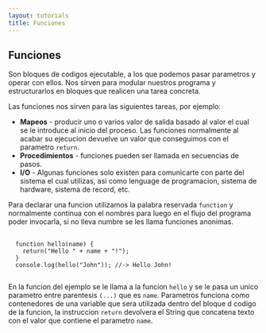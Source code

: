 ```yaml
---
layout: tutorials
title: Funciones
---
```

<h2 class="tutorials-content__sub-title">Funciones</h2>

<p class="tutorials-content__text">Son bloques de codigos ejecutable, a los que podemos pasar parametros y operar con ellos. Nos sirven para modular nuestros programa y estructurarlos en bloques que realicen una tarea concreta.</p>

<p class="tutorials-content__text">Las funciones nos sirven para las siguientes tareas, por ejemplo:</p>

<ul class="tutorials-content__list">
  <li class="tutorials-content__list-element" ><b>Mapeos</b> - producir uno o varios valor de salida basado al valor el cual se le introduce al inicio del proceso. Las funciones normalmente al acabar su ejecucion devuelve un valor que conseguimos con el parametro <code class="tutorials__code">return</code>.</li>
  <li class="tutorials-content__list-element" ><b>Procedimientos</b> - funciones pueden ser llamada en secuencias de pasos.</li>
  <li class="tutorials-content__list-element" ><b>I/O</b> - Algunas funciones solo existen para comunicarte con parte del sistema el cual utilizas, asi como lenguage de programacion, sistema de hardware, sistema de record, etc.</li>
</ul>

<p class="tutorials-content__text">Para declarar una funcion utilizamos la palabra reservada <code class="tutorials__code">function</code> y normalmente continua con el nombres para luego en el flujo del programa poder invocarla, si no lleva numbre se les llama funciones anonimas.</p>

<pre>
  <code class="language-javascript">
  function hello(name) {
    return("Hello " + name + "!");
  }
  console.log(hello("John")); //-> Hello John!
  </code>
</pre>

<p class="tutorials-content__text">En la funcion del ejemplo se le llama a la funcion <code class="tutorials__code">hello</code> y se le pasa un unico parametro entre parentesis <code class="tutorials__code">(...)</code> que es <code class="tutorials__code">name</code>. Parametros funciona como contenedores de una variable que sera utilizada dentro del bloque d codigo de la funcion, la instruccion <code class="tutorials__code">return</code> devolvera el String que concatena texto con el valor que contiene el parametro <code class="tutorials__code">name</code>.</p>
